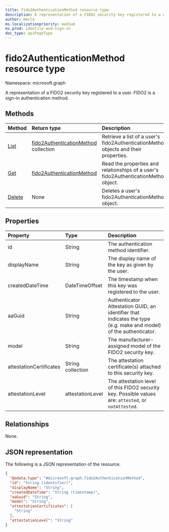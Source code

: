 ```yaml
---
title: fido2AuthenticationMethod resource type
description: A representation of a FIDO2 security key registered to a user. FIDO2 is a sign-in authentication method.
author: mmcla
ms.localizationpriority: medium
ms.prod: identity-and-sign-in
doc_type: apiPageType
---
```


# fido2AuthenticationMethod resource type

Namespace: microsoft.graph

A representation of a FIDO2 security key registered to a user. FIDO2 is a sign-in authentication method.

## Methods

| Method                                               | Return type                                                                       | Description                                                                         |
| :--------------------------------------------------- | :-------------------------------------------------------------------------------- | :---------------------------------------------------------------------------------- |
| [List](../api/fido2authenticationmethod-list.md)     | [fido2AuthenticationMethod](../resources/fido2authenticationmethod.md) collection | Retrieve a list of a user's fido2AuthenticationMethod objects and their properties. |
| [Get](../api/fido2authenticationmethod-get.md)       | [fido2AuthenticationMethod](../resources/fido2authenticationmethod.md)            | Read the properties and relationships of a user's fido2AuthenticationMethod object. |
| [Delete](../api/fido2authenticationmethod-delete.md) | None                                                                              | Deletes a user's fido2AuthenticationMethod object.                                  |

## Properties

| Property                | Type              | Description                                                                                                       |
| :---------------------- | :---------------- | :---------------------------------------------------------------------------------------------------------------- |
| id                      | String            | The authentication method identifier.                                                                             |
| displayName             | String            | The display name of the key as given by the user.                                                                 |
| createdDateTime         | DateTimeOffset    | The timestamp when this key was registered to the user.                                                           |
| aaGuid                  | String            | Authenticator Attestation GUID, an identifier that indicates the type (e.g. make and model) of the authenticator. |
| model                   | String            | The manufacturer-assigned model of the FIDO2 security key.                                                        |
| attestationCertificates | String collection | The attestation certificate(s) attached to this security key.                                                     |
| attestationLevel        | attestationLevel  | The attestation level of this FIDO2 security key. Possible values are: `attested`, or `notAttested`.              |

## Relationships

None.

## JSON representation

The following is a JSON representation of the resource.

<!-- {
  "blockType": "resource",
  "keyProperty": "id",
  "@odata.type": "microsoft.graph.fido2AuthenticationMethod",
  "baseType": "microsoft.graph.authenticationMethod",
  "openType": false
}
-->

```json
{
  "@odata.type": "#microsoft.graph.fido2AuthenticationMethod",
  "id": "String (identifier)",
  "displayName": "String",
  "createdDateTime": "String (timestamp)",
  "aaGuid": "String",
  "model": "String",
  "attestationCertificates": [
    "String"
  ],
  "attestationLevel": "String"
}
```
